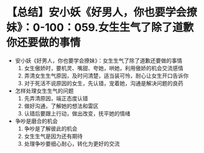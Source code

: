 # 【总结】安小妖《好男人，你也要学会撩妹》：0-100：059.女生生气了除了道歉你还要做的事情

-   安小妖《好男人，你也要学会撩妹》：女生生气了除了道歉还要做的事情
    1.  女生傲娇时，要机灵、嘴甜、夸她，哄她，利用傲娇的机会交流感情
    2.  弄清女生生气原因，及时问清楚，适当装可怜，耐心让女生开口告诉你
    3.  对于死活不说原因的女生，先认错，宠着她，沟通是解决问题的良药
-   怎样处理女生生气的问题
    1.  先弄清原因，端正态度认错
    2.  做好沟通，了解她的想法和雷区
    3.  认错后要跟上行动，做出改变，抚平她的情绪
-   争吵是磨合的机会
    1.  争吵是了解彼此的机会
    2.  女生生气是因为还有期待
    3.  处理争吵要细心耐心，转化为更好的交流